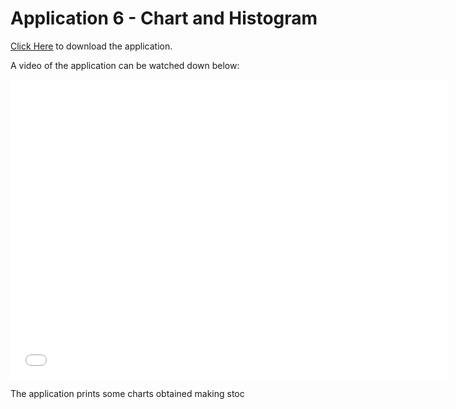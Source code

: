 # Application 6 - Chart and Histogram

[Click Here](https://drive.google.com/uc?export=download&id=1JYJgj5-21ToYgq7gcdIuDYhiObAc3A2I) to download the application.

A video of the application can be watched down below:

<div class="embed-container">
  <iframe
      src="/StatisticsHomework/docs/assets/images/app6.mp4"
      width="700"
      height="480"
      frameborder="0"
      allowfullscreen="">
  </iframe>
</div>

The application prints some charts obtained making stoc